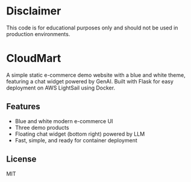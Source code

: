 # Disclaimer

This code is for educational purposes only and should not be used in production environments.

# CloudMart

A simple static e-commerce demo website with a blue and white theme, featuring a chat widget powered by GenAI. Built with Flask for easy deployment on AWS LightSail using Docker.

## Features
- Blue and white modern e-commerce UI
- Three demo products
- Floating chat widget (bottom right) powered by LLM
- Fast, simple, and ready for container deployment

## License
MIT 